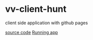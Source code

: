 # vv-client-hunt
client side application with github pages

[source code](https://github.com/Vishalreddy114/vv-client-hunt)
[Running app](https://vishalreddy114.github.io/vv-client-hunt/)
